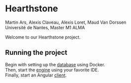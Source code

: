 # Hearthstone
Martin Ars, Alexis Claveau, Alexis Loret, Maud Van Dorssen</br>
Université de Nantes, Master M1 ALMA

Welcome to our Hearthstone project. 

## Running the project
Begin with setting up the [database](https://github.com/Decator/Hearthstone/tree/master/Database) using Docker.<br/>
Then, start the [engine](https://github.com/Decator/Hearthstone/tree/master/Engine) using your favorite IDE.<br/>
Finally, start an Angular [client](https://github.com/Decator/Hearthstone/tree/master/Client). 
